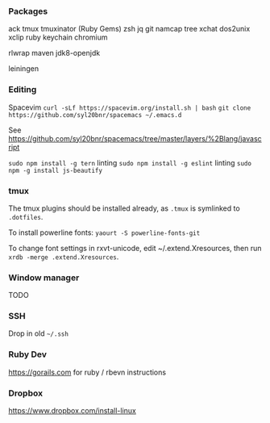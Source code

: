 ### Packages

ack
tmux
tmuxinator (Ruby Gems)
zsh
jq
git
namcap
tree
xchat
dos2unix
xclip
ruby
keychain
chromium

rlwrap
maven
jdk8-openjdk

leiningen

### Editing

Spacevim `curl -sLf https://spacevim.org/install.sh | bash`
`git clone https://github.com/syl20bnr/spacemacs ~/.emacs.d`

See https://github.com/syl20bnr/spacemacs/tree/master/layers/%2Blang/javascript

`sudo npm install -g tern` linting
`sudo npm install -g eslint` linting
`sudo npm -g install js-beautify`

### tmux

The tmux plugins should be installed already, as `.tmux` is symlinked to `.dotfiles`.

To install powerline fonts: `yaourt -S powerline-fonts-git`

To change font settings in rxvt-unicode, edit ~/.extend.Xresources, then run `xrdb -merge .extend.Xresources`.

### Window manager

TODO

### SSH

Drop in old `~/.ssh`

### Ruby Dev

https://gorails.com for ruby / rbevn instructions

### Dropbox

https://www.dropbox.com/install-linux
